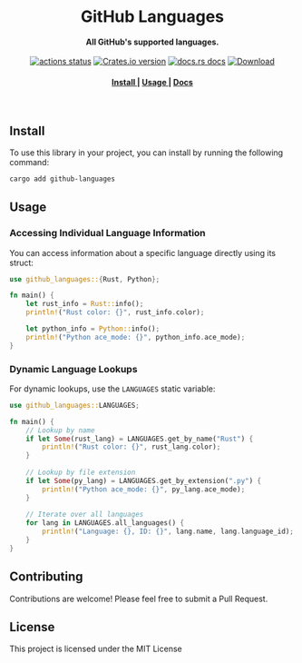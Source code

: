 <h1 align="center">GitHub Languages</h1>
<div align="center">
  <strong>
    All GitHub's supported languages.
  </strong>
</div>
<br />

<div align="center">
  <a href="https://img.shields.io/github/actions/workflow/status/luxass/github-languages-rs/ci.yml?query=branch%3Amain">
    <img src="https://img.shields.io/github/actions/workflow/status/luxass/github-languages-rs/ci.yml?branch=main&style=flat-square" alt="actions status" /></a>
  <a href="https://crates.io/crates/github-languages">
    <img src="https://img.shields.io/crates/v/github-languages.svg?style=flat-square"
    alt="Crates.io version" /></a>
  <a href="https://docs.rs/github-languages">
  <img src="https://img.shields.io/badge/docs-latest-blue.svg?style=flat-square" alt="docs.rs docs" /></a>
  <a href="https://crates.io/crates/github-languages">
    <img src="https://img.shields.io/crates/d/github-languages.svg?style=flat-square" alt="Download" />
  </a>
</div>

<div align="center">
  <h4>
    <a href="#install">
      Install
    </a>
    <span> | </span>
    <a href="#usage">
      Usage
    </a>
    <span> | </span>
    <a href="https://docs.rs/github-languages">
      Docs
    </a>
  </h4>
</div>

<br />

## Install

To use this library in your project, you can install by running the following command:

```sh
cargo add github-languages
```

## Usage

### Accessing Individual Language Information

You can access information about a specific language directly using its struct:

```rust
use github_languages::{Rust, Python};

fn main() {
    let rust_info = Rust::info();
    println!("Rust color: {}", rust_info.color);

    let python_info = Python::info();
    println!("Python ace_mode: {}", python_info.ace_mode);
}
```

### Dynamic Language Lookups

For dynamic lookups, use the `LANGUAGES` static variable:

```rust
use github_languages::LANGUAGES;

fn main() {
    // Lookup by name
    if let Some(rust_lang) = LANGUAGES.get_by_name("Rust") {
        println!("Rust color: {}", rust_lang.color);
    }
    
    // Lookup by file extension
    if let Some(py_lang) = LANGUAGES.get_by_extension(".py") {
        println!("Python ace_mode: {}", py_lang.ace_mode);
    }
    
    // Iterate over all languages
    for lang in LANGUAGES.all_languages() {
        println!("Language: {}, ID: {}", lang.name, lang.language_id);
    }
}
```

## Contributing

Contributions are welcome! Please feel free to submit a Pull Request.

## License

This project is licensed under the MIT License
